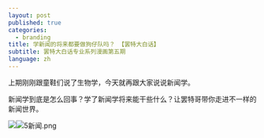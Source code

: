 ```yaml
---
layout: post
published: true
categories:
  - branding
title: 学新闻的将来都要做狗仔队吗？ 【罢特大白话】
subtitle: 罢特大白话专业系列漫画第五期
language: zh
---
```

上期刚刚跟童鞋们说了生物学，今天就再跟大家说说新闻学。

新闻学到底是怎么回事？学了新闻学将来能干些什么？让罢特哥带你走进不一样的新闻世界。

![]({{site.baseurl}}/image/5%E6%96%B0%E9%97%BB.png)![5新闻.png]({{site.baseurl}}/image/5新闻.png)
